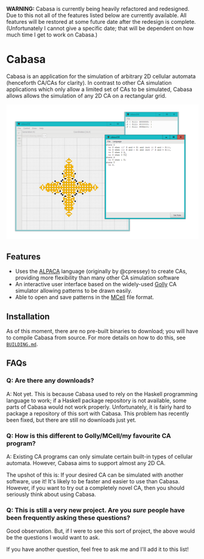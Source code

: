 **WARNING:** Cabasa is currently being heavily refactored and redesigned. Due to this not all of the features listed below are currently available. All features will be restored at some future date after the redesign is complete. (Unfortunately I cannot give a specific date; that will be dependent on how much time I get to work on Cabasa.)

# Cabasa

Cabasa is an application for the simulation of arbitrary 2D cellular automata (henceforth CA/CAs for clarity).
In contrast to other CA simulation applications which only allow a limited set of CAs to be simulated,
  Cabasa allows allows the simulation of any 2D CA on a rectangular grid.

![screenshot](screenshot.png)

## Features

- Uses the
  [ALPACA](https://github.com/catseye/ALPACA/blob/0b2d57b8739dc240969c62c8e1cd13c1863770e0) language (originally by @cpressey)
  to create CAs, providing more flexibility than many other CA simulation software
- An interactive user interface based on the widely-used [Golly](http://golly.sourceforge.net/) CA simulator
  allowing patterns to be drawn easily.
- Able to open and save patterns in the [MCell](http://psoup.math.wisc.edu/mcell/ca_files_formats.html#MCell) file format.

## Installation

As of this moment, there are no pre-built binaries to download; you will have to compile Cabasa from source.
For more details on how to do this, see [`BUILDING.md`](BUILDING.md).

## FAQs

### Q: Are there any downloads?

A: Not yet.
This is because Cabasa used to rely on the Haskell programming language to work;
  if a Haskell package repository is not available, some parts of Cabasa would not work properly.
Unfortunately, it is fairly hard to package a repository of this sort with Cabasa.
This problem has recently been fixed, but there are still no downloads just yet.

### Q: How is this different to Golly/MCell/my favourite CA program?

A: Existing CA programs can only simulate certain built-in types of cellular automata.
However, Cabasa aims to support almost any 2D CA.

The upshot of this is:
  If your desired CA can be simulated with another software, use it! It's likely to be faster and easier to use than Cabasa.
However, if you want to try out a completely novel CA, then you should seriously think about using Cabasa.

### Q: This is still a very new project. Are you *sure* people have been frequently asking these questions?

Good observation.
But, if I were to see this sort of project, the above would be the questions I would want to ask.

If you have another question, feel free to ask me and I'll add it to this list!
